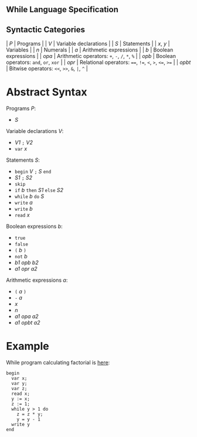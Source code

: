 While Language Specification
---

## Syntactic Categories

| _P_      | Programs                |
| _V_      | Variable declarations   |
| _S_      | Statements              |
| _x_, _y_ | Variables               |
| _n_      | Numerals                |
| _a_      | Arithmetic expressions  |
| _b_      | Boolean expressions     |
| _opa_    | Arithmetic operators: `+`, `-`, `/`, `*`, `%` |
| _opb_    | Boolean operators: `and`, `or`, `xor` |
| _opr_    | Relational operators: `==`, `!=`, `<`, `>`, `<=`, `>=` |
| _opbt_   | Bitwise operators: `<<`, `>>`, `&`, `|`, `^` |

# Abstract Syntax

Programs _P_:
* _S_

Variable declarations _V_:
* _V1_ `;` _V2_
* `var` _x_

Statements  _S_:
* `begin` _V_ `;` _S_ `end`
* _S1_ `;` _S2_
* `skip`
* `if` _b_ `then` _S1_ `else` _S2_
* `while` _b_ `do` _S_
* `write` _a_
* `write` _b_
* `read` _x_

Boolean expressions _b_:
* `true`
* `false`
* `(` _b_ `)`
* `not` _b_
* _b1_ _opb_ _b2_
* _a1_ _opr_ _a2_

Arithmetic expressions _a_:
* `(` _a_ `)`
* `-` _a_
* _x_
* _n_
* _a1_ _opa_ _a2_
* _a1_ _opbt_ _a2_

# Example

While program calculating factorial is [here](fact.while):

```
begin
  var x;
  var y;
  var z;
  read x;
  y := x;
  z := 1;
  while y > 1 do
    z = z * y;
    y = y - 1
  write y
end
```
